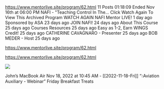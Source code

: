 https://www.mentorlive.site/program/62.html
        11 Posts
    01:18:09
       Ended Nov 16th at 06:00 PM
NAFI - "Teaching Control In The...
Click Watch Again To View This Archived Program
WATCH AGAIN
NAFI Mentor LIVE!
1 day ago
Sponsored by ASA
23 days ago
JOIN NAFI!
24 days ago
About This Course
25 days ago
Courses Resources
25 days ago
Easy as 1-2, Earn WINGS Credit!
25 days ago
CATHERINE CAVAGNARO - Presenter
25 days ago
                BOB MEDER - Host
25 days ago
 
https://www.mentorlive.site/program/62.html

https://www.mentorlive.site/program/62.html

![](<file:///Users/johnoleary/Library/Mobile Documents/iCloud~is~workflow~my~workflows/Documents/Screenshots/2022-11-18 104550.png>)

John’s MacBook Air
Nov 18, 2022 at 10:45 AM - [[2022-11-18-Fri]]
“💧Aviation Auxiliary - Webinar”
Friday Breakfast Treats